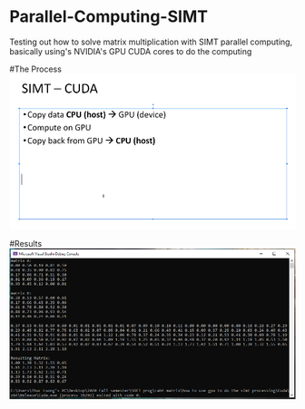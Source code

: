 # Parallel-Computing-SIMT
Testing out how to solve matrix multiplication with SIMT parallel computing, basically using's NVIDIA's GPU CUDA cores to do the computing

#The Process
![alt text](https://github.com/thuc753951/Parallel-Computing-SIMT/blob/cdccc2e5d5148cff8e0f2aa68cb2d285109a3ca2/process%20for%20simt%20to%20cuda.PNG)

#Results
![alt text](https://github.com/thuc753951/Parallel-Computing-SIMT/blob/cdccc2e5d5148cff8e0f2aa68cb2d285109a3ca2/results.PNG)

